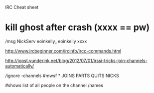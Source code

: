 IRC Cheat sheet

# kill ghost after crash (xxxx == pw)

/msg NickServ eoinkelly\_ eoinkelly xxxx

http://www.ircbeginner.com/ircinfo/ircc-commands.html

http://joost.vunderink.net/blog/2012/07/01/irssi-tricks-join-channels-automatically/

/ignore -channels #mwsf \* JOINS PARTS QUITS NICKS

#shows list of all people on the channel /names
